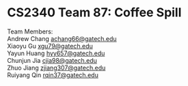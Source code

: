# CS2340 Team 87: Coffee Spill

Team Members: <br>
Andrew Chang    achang66@gatech.edu <br>
Xiaoyu Gu			  xgu79@gatech.edu <br>
Yayun Huang			hyy657@gatech.edu <br>
Chunjun Jia			cjia98@gatech.edu <br>
Zhuo Jiang			zjiang307@gatech.edu <br>
Ruiyang Qin     rqin37@gatech.edu <br>
